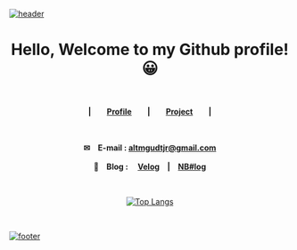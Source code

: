 [![header](https://capsule-render.vercel.app/api?type=Slice&color=7BD1D2&height=260&section=header&text=%20%20NB%23log%20%20&fontSize=48&animation=twinkling&fontColor=333333&fontAlign=82&rotate=15&fontAlignY=40)](https://github.com/altmshfkgudtjr)

<div align=center>
  
  # Hello, Welcome to my Github profile! 😀
  
  <br/>
  
  **|　　[Profile](https://altmshfkgudtjr.github.io/profile)　　|　　[Project](https://altmshfkgudtjr.github.io/project)　　|**
  
  <br/>
  
  **✉　E-mail : altmgudtjr@gmail.com**
  
  **📝　Blog :　 [Velog](https://velog.io/@altmshfkgudtjr)　|　[NB#log](https://blog.naver.com/PostList.nhn?blogId=altmshfkgudtjr)**　
  
  <br/>
  
  [![Top Langs](https://github-readme-stats.vercel.app/api/top-langs/?username=altmshfkgudtjr&layout=compact&langs_count=7&hide=css)](https://github.com/anuraghazra/github-readme-stats)

  <br/>

</div>


[![footer](https://capsule-render.vercel.app/api?type=slice&color=7BD1D2&section=footer&height=220&fontSize=28)](https://github.com/altmshfkgudtjr)
